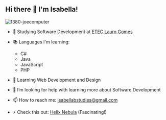 ## Hi there 👋 I'm Isabella! 
![1380-joecomputer](https://github.com/user-attachments/assets/fa68588d-f762-4595-b4d6-48ae96482b05)
- 🌱 Studying Software Development at [ETEC Lauro Gomes](https://www.cps.sp.gov.br/etecs/etec-lauro-gomes/)
  
- 📚 Languages I'm learning:
   - C#
   - Java
   - JavaScript
   - PHP

- 🔎 Learning Web Development and Design
  
- 🤔 I’m looking for help with learning more about Software Development
  
- 📫 How to reach me: isabellabstudies@gmail.com
  
- ⚡ Check this out: [Helix Nebula](https://www.nasa.gov/image-article/helix-nebula-unraveling-seams/) (Fascinating!) 

